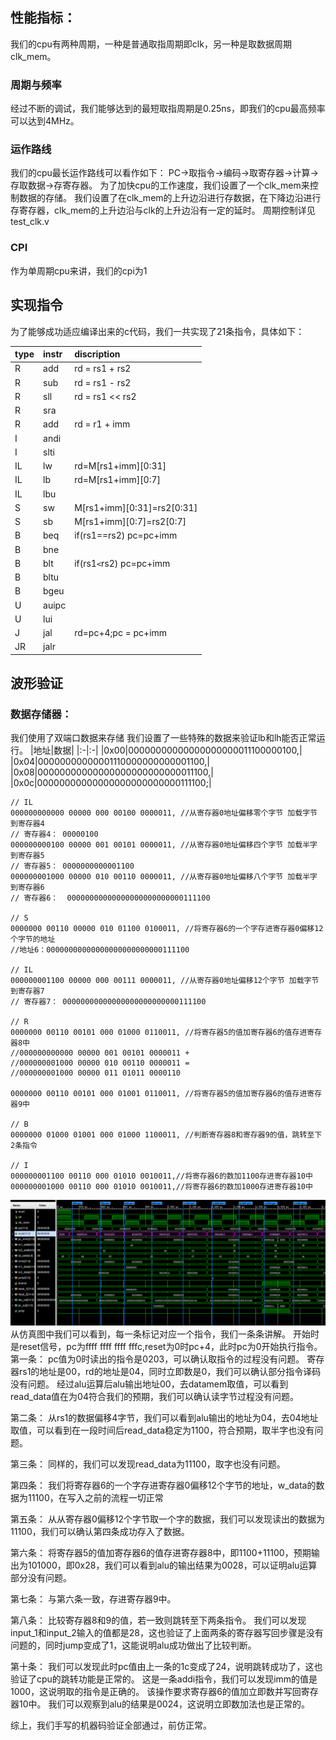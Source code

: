 ## 性能指标：

我们的cpu有两种周期，一种是普通取指周期即clk，另一种是取数据周期clk_mem。

### 周期与频率
经过不断的调试，我们能够达到的最短取指周期是0.25ns，即我们的cpu最高频率可以达到4MHz。

### 运作路线
我们的cpu最长运作路线可以看作如下：
PC->取指令->编码->取寄存器->计算->存取数据->存寄存器。 
为了加快cpu的工作速度，我们设置了一个clk_mem来控制数据的存储。
我们设置了在clk_mem的上升边沿进行存数据，在下降边沿进行存寄存器，clk_mem的上升边沿与clk的上升边沿有一定的延时。
周期控制详见test_clk.v

### CPI
作为单周期cpu来讲，我们的cpi为1

## 实现指令
为了能够成功适应编译出来的c代码，我们一共实现了21条指令，具体如下：


| type | instr | discription                |
| :--- | :---- | :------------------------- |
| R    | add   | rd = rs1 + rs2             |
| R    | sub   | rd = rs1 - rs2             |
| R    | sll   | rd = rs1 << rs2            |
| R    | sra   |                            |
| R    | add   | rd = r1 + imm              |
| I    | andi  |                            |
| I    | slti  |                            |
| IL   | lw    | rd=M[rs1+imm][0:31]        |
| IL   | lb    | rd=M[rs1+imm][0:7]         |
| IL   | lbu   |                            |
| S    | sw    | M[rs1+imm][0:31]=rs2[0:31] |
| S    | sb    | M[rs1+imm][0:7]=rs2[0:7]   |
| B    | beq   | if(rs1==rs2) pc=pc+imm     |
| B    | bne   |                            |
| B    | blt   | if(rs1`<`rs2) pc=pc+imm    |
| B    | bltu  |                            |
| B    | bgeu  |                            | 
| U    | auipc |                            |
| U    | lui   |                            |
| J    | jal   | rd=pc+4;pc = pc+imm        |
| JR   | jalr  |                            |


## 波形验证

### 数据存储器：
我们使用了双端口数据来存储
我们设置了一些特殊的数据来验证lb和lh能否正常运行。
|地址|数据|
|:-|:-|
|0x00|00000000000000000000011100000100,|
|0x04|00000000000001110000000000001100,|
|0x08|00000000000000000000000000011100,|
|0x0c|00000000000000000000000000111100;|

    // IL
    000000000000 00000 000 00100 0000011, //从寄存器0地址偏移零个字节 加载字节 到寄存器4
    // 寄存器4： 00000100
    000000000100 00000 001 00101 0000011, //从寄存器0地址偏移四个字节 加载半字 到寄存器5
    // 寄存器5： 0000000000001100
    000000001000 00000 010 00110 0000011, //从寄存器0地址偏移八个字节 加载半字 到寄存器6
    // 寄存器6：  00000000000000000000000000111100

    // S
    0000000 00110 00000 010 01100 0100011, //将寄存器6的一个字存进寄存器0偏移12个字节的地址
    //地址6：00000000000000000000000000111100

    // IL
    000000001100 00000 000 00111 0000011, //从寄存器0地址偏移12个字节 加载字节 到寄存器7
    // 寄存器7： 00000000000000000000000000111100

    // R
    0000000 00110 00101 000 01000 0110011, //将寄存器5的值加寄存器6的值存进寄存器8中
    //000000000000 00000 001 00101 0000011 +
    //000000001000 00000 010 00110 0000011 =
    //000000001000 00000 011 01011 0000110

    0000000 00110 00101 000 01001 0110011, //将寄存器5的值加寄存器6的值存进寄存器9中

    // B
    0000000 01000 01001 000 01000 1100011, //判断寄存器8和寄存器9的值，跳转至下2条指令

    // I
    000000001100 00110 000 01010 0010011,//将寄存器6的数加1100存进寄存器10中
    000000001000 00110 000 01010 0010011,//将寄存器6的数加1000存进寄存器10中

![Wave](image.png)
从仿真图中我们可以看到，每一条标记对应一个指令，我们一条条讲解。
开始时是reset信号，pc为ffff ffff ffff fffc,reset为0时pc+4，此时pc为0开始执行指令。
第一条：
pc值为0时读出的指令是0203，可以确认取指令的过程没有问题。
寄存器rs1的地址是00，rd的地址是04，同时立即数是0，我们可以确认部分指令译码没有问题。
经过alu运算后alu输出地址00，去datamem取值，可以看到read_data值在为04符合我们的预期，我们可以确认读字节过程没有问题。

第二条：
从rs1的数据偏移4字节，我们可以看到alu输出的地址为04，去04地址取值，可以看到在一段时间后read_data稳定为1100，符合预期，取半字也没有问题。

第三条：
同样的，我们可以发现read_data为11100，取字也没有问题。

第四条：
我们将寄存器6的一个字存进寄存器0偏移12个字节的地址，w_data的数据为11100，在写入之前的流程一切正常

第五条：
从从寄存器0偏移12个字节取一个字的数据，我们可以发现读出的数据为11100，我们可以确认第四条成功存入了数据。

第六条：
将寄存器5的值加寄存器6的值存进寄存器8中，即1100+11100，预期输出为101000，即0x28，我们可以看到alu的输出结果为0028，可以证明alu运算部分没有问题。

第七条：
与第六条一致，存进寄存器9中。

第八条：
比较寄存器8和9的值，若一致则跳转至下两条指令。
我们可以发现input_1和input_2输入的值都是28，这也验证了上面两条的寄存器写回步骤是没有问题的，同时jump变成了1，这能说明alu成功做出了比较判断。

第十条：
我们可以发现此时pc值由上一条的1c变成了24，说明跳转成功了，这也验证了cpu的跳转功能是正常的。
这是一条addi指令，我们可以发现imm的值是1000，这说明取的指令是正确的。
该操作要求寄存器6的值加立即数并写回寄存器10中。
我们可以观察到alu的结果是0024，这说明立即数加法也是正常的。

综上，我们手写的机器码验证全部通过，前仿正常。